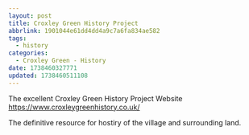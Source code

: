 ```yaml
---
layout: post
title: Croxley Green History Project
abbrlink: 1901044e61dd4dd4a9c7a6fa834ae582
tags:
  - history
categories:
  - Croxley Green - History
date: 1738460327771
updated: 1738460511108
---
```


The excellent Croxley Green History Project Website <https://www.croxleygreenhistory.co.uk/>

The definitive resource for hostiry of the village and surrounding land.
